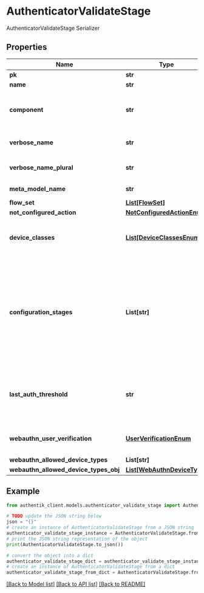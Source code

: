 # AuthenticatorValidateStage

AuthenticatorValidateStage Serializer

## Properties

Name | Type | Description | Notes
------------ | ------------- | ------------- | -------------
**pk** | **str** |  | [readonly] 
**name** | **str** |  | 
**component** | **str** | Get object type so that we know how to edit the object | [readonly] 
**verbose_name** | **str** | Return object&#39;s verbose_name | [readonly] 
**verbose_name_plural** | **str** | Return object&#39;s plural verbose_name | [readonly] 
**meta_model_name** | **str** | Return internal model name | [readonly] 
**flow_set** | [**List[FlowSet]**](FlowSet.md) |  | [optional] 
**not_configured_action** | [**NotConfiguredActionEnum**](NotConfiguredActionEnum.md) |  | [optional] 
**device_classes** | [**List[DeviceClassesEnum]**](DeviceClassesEnum.md) | Device classes which can be used to authenticate | [optional] 
**configuration_stages** | **List[str]** | Stages used to configure Authenticator when user doesn&#39;t have any compatible devices. After this configuration Stage passes, the user is not prompted again. | [optional] 
**last_auth_threshold** | **str** | If any of the user&#39;s device has been used within this threshold, this stage will be skipped | [optional] 
**webauthn_user_verification** | [**UserVerificationEnum**](UserVerificationEnum.md) | Enforce user verification for WebAuthn devices. | [optional] 
**webauthn_allowed_device_types** | **List[str]** |  | [optional] 
**webauthn_allowed_device_types_obj** | [**List[WebAuthnDeviceType]**](WebAuthnDeviceType.md) |  | [readonly] 

## Example

```python
from authentik_client.models.authenticator_validate_stage import AuthenticatorValidateStage

# TODO update the JSON string below
json = "{}"
# create an instance of AuthenticatorValidateStage from a JSON string
authenticator_validate_stage_instance = AuthenticatorValidateStage.from_json(json)
# print the JSON string representation of the object
print(AuthenticatorValidateStage.to_json())

# convert the object into a dict
authenticator_validate_stage_dict = authenticator_validate_stage_instance.to_dict()
# create an instance of AuthenticatorValidateStage from a dict
authenticator_validate_stage_from_dict = AuthenticatorValidateStage.from_dict(authenticator_validate_stage_dict)
```
[[Back to Model list]](../README.md#documentation-for-models) [[Back to API list]](../README.md#documentation-for-api-endpoints) [[Back to README]](../README.md)


